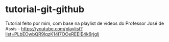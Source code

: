 # tutorial-git-github
Tutorial feito por mim, com base na playlist de vídeos do Professor José de Assis - https://youtube.com/playlist?list=PLbEOwbQR9lqzK14I7OOeREEIE4k6rjgIj
